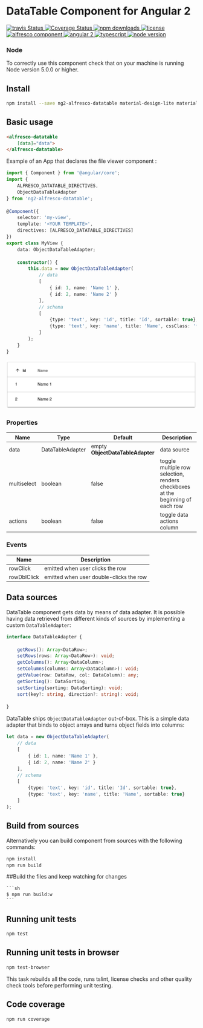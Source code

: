 # DataTable Component for Angular 2

<p>
  <a title='Build Status' href="https://travis-ci.org/Alfresco/alfresco-ng2-components">
    <img src='https://travis-ci.org/Alfresco/alfresco-ng2-components.svg?branch=master'  alt='travis
    Status' />
  </a>
  <a href='https://coveralls.io/github/Alfresco/alfresco-ng2-components'>
    <img src='https://coveralls.io/repos/github/Alfresco/alfresco-ng2-components/badge.svg?t=NzxWxh' alt='Coverage Status' />
  </a>
  <a href='https://www.npmjs.com/package/ng2-alfresco-datatable'>
    <img src='https://img.shields.io/npm/dt/ng2-alfresco-datatable.svg' alt='npm downloads' />
  </a>
  <a href='https://github.com/Alfresco/alfresco-ng2-components/blob/master/LICENSE'>
     <img src='https://img.shields.io/hexpm/l/plug.svg' alt='license' />
  </a>
  <a href='https://www.alfresco.com/'>
     <img src='https://img.shields.io/badge/style-component-green.svg?label=alfresco' alt='alfresco component' />
  </a>
  <a href='https://angular.io/'>
     <img src='https://img.shields.io/badge/style-2-red.svg?label=angular' alt='angular 2' />
  </a>
  <a href='https://www.typescriptlang.org/docs/tutorial.html'>
     <img src='https://img.shields.io/badge/style-lang-blue.svg?label=typescript' alt='typescript' />
  </a>
  <a href='https://www.alfresco.com/'>
     <img src='https://img.shields.io/badge/style-%3E5.0.0-blue.svg?label=node%20version' alt='node version' />
  </a>
</p>

### Node
To correctly use this component check that on your machine is running Node version 5.0.0 or higher.

## Install

```sh
npm install --save ng2-alfresco-datatable material-design-lite material-design-icons
```

## Basic usage

```html
<alfresco-datatable 
    [data]="data">
</alfresco-datatable>
```

Example of an App that declares the file viewer component :

```ts
import { Component } from '@angular/core';
import {
    ALFRESCO_DATATABLE_DIRECTIVES,
    ObjectDataTableAdapter
} from 'ng2-alfresco-datatable';

@Component({
    selector: 'my-view',
    template: '<YOUR TEMPLATE>',
    directives: [ALFRESCO_DATATABLE_DIRECTIVES]
})
export class MyView {
    data: ObjectDataTableAdapter;

    constructor() {
        this.data = new ObjectDataTableAdapter(
            // data
            [
                { id: 1, name: 'Name 1' },
                { id: 2, name: 'Name 2' }
            ],
            // schema
            [
                {type: 'text', key: 'id', title: 'Id', sortable: true},
                {type: 'text', key: 'name', title: 'Name', cssClass: 'full-width name-column', sortable: true}
            ]
        );
    }
}

```

![DataTable demo](docs/assets/datatable-demo.png)

### Properties

| Name | Type | Default | Description
| --- | --- | --- | --- |
| data | DataTableAdapter | empty **ObjectDataTableAdapter** | data source |
| multiselect | boolean | false | toggle multiple row selection, renders checkboxes at the beginning of each row |
| actions | boolean | false | toggle data actions column |

### Events

| Name | Description
| --- | --- |
| rowClick | emitted when user clicks the row |
| rowDblClick | emitted when user double-clicks the row |

## Data sources

DataTable component gets data by means of data adapter. 
It is possible having data retrieved from different kinds of sources by implementing
a custom `DataTableAdapter`:

```ts
interface DataTableAdapter {

    getRows(): Array<DataRow>;
    setRows(rows: Array<DataRow>): void;
    getColumns(): Array<DataColumn>;
    setColumns(columns: Array<DataColumn>): void;
    getValue(row: DataRow, col: DataColumn): any;
    getSorting(): DataSorting;
    setSorting(sorting: DataSorting): void;
    sort(key?: string, direction?: string): void;

}
```

DataTable ships `ObjectDataTableAdapter` out-of-box. This is a simple data adapter
that binds to object arrays and turns object fields into columns:

```ts
let data = new ObjectDataTableAdapter(
    // data
    [
        { id: 1, name: 'Name 1' },
        { id: 2, name: 'Name 2' }
    ],
    // schema
    [
        {type: 'text', key: 'id', title: 'Id', sortable: true},
        {type: 'text', key: 'name', title: 'Name', sortable: true}
    ]
);
```

## Build from sources

Alternatively you can build component from sources with the following commands:

```sh
npm install
npm run build
```

##Build the files and keep watching for changes

    ```sh
    $ npm run build:w
    ```
    
## Running unit tests

```sh
npm test
```

## Running unit tests in browser

```sh
npm test-browser
```

This task rebuilds all the code, runs tslint, license checks and other quality check tools 
before performing unit testing. 

## Code coverage

```sh
npm run coverage
```
